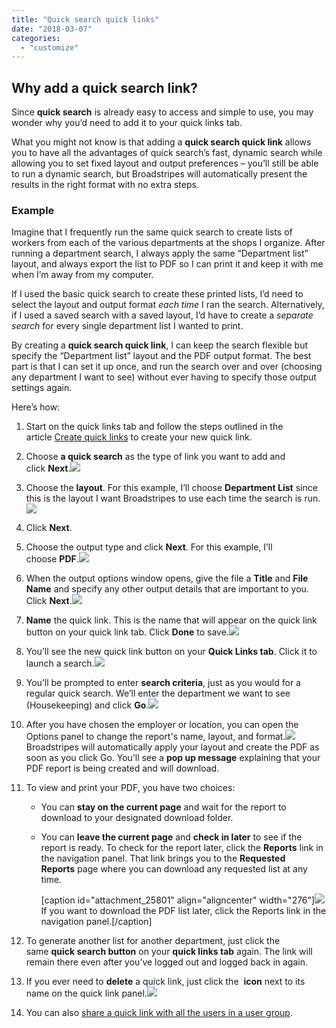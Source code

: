 ```yaml
---
title: "Quick search quick links"
date: "2018-03-07"
categories: 
  - "customize"
---
```


## Why add a quick search link?

Since **quick search** is already easy to access and simple to use, you may wonder why you’d need to add it to your quick links tab.

What you might not know is that adding a **quick search quick link** allows you to have all the advantages of quick search’s fast, dynamic search while allowing you to set fixed layout and output preferences – you’ll still be able to run a dynamic search, but Broadstripes will automatically present the results in the right format with no extra steps.

### Example

Imagine that I frequently run the same quick search to create lists of workers from each of the various departments at the shops I organize. After running a department search, I always apply the same “Department list” layout, and always export the list to PDF so I can print it and keep it with me when I’m away from my computer.

If I used the basic quick search to create these printed lists, I’d need to select the layout and output format _each time_ I ran the search. Alternatively, if I used a saved search with a saved layout, I’d have to create a _separate search_ for every single department list I wanted to print.

By creating a **quick search quick link**, I can keep the search flexible but specify the “Department list” layout and the PDF output format. The best part is that I can set it up once, and run the search over and over (choosing any department I want to see) without ever having to specify those output settings again.

Here’s how:

1. Start on the quick links tab and follow the steps outlined in the article [Create quick links](https://web.archive.org/web/20240422121505/https://help.broadstripes.com/help-articles/using-broadstripes/customize/create-a-quick-link/) to create your new quick link.
2. Choose **a quick search** as the type of link you want to add and click **Next**.![](images/Quick-link-dialogue-quick-search.png)
3. Choose the **layout**. For this example, I’ll choose **Department List** since this is the layout I want Broadstripes to use each time the search is run.![](images/Quick-Link-choose-layout.png)
4. Click **Next**.
5. Choose the output type and click **Next**. For this example, I’ll choose **PDF**.![](images/Quick-Link-quick-search-choose-format.png)
6. When the output options window opens, give the file a **Title** and **File Name** and specify any other output details that are important to you. Click **Next**.![](images/Quick-Link-configure-report.png)
7. **Name** the quick link. This is the name that will appear on the quick link button on your quick link tab. Click **Done** to save.![](images/Quick-Link-quick-search-name-link2.png)
8. You’ll see the new quick link button on your **Quick Links tab**. Click it to launch a search.![](images/Quick-Link-quick-search-quick-link-added.png)
9. You’ll be prompted to enter **search criteria**, just as you would for a regular quick search. We’ll enter the department we want to see (Housekeeping) and click **Go**.![](https://web.archive.org/web/20240422121505im_/https://i0.wp.com/help.broadstripes.com/wp-content/uploads/2018/03/934bbcf-QLQuickChooseDept.png?resize=558%2C297&ssl=1)
10. After you have chosen the employer or location, you can open the Options panel to change the report's name, layout, and format.![](images/Quick-Link-Options.png)Broadstripes will automatically apply your layout and create the PDF as soon as you click Go. You’ll see a **pop up message** explaining that your PDF report is being created and will download.
11. To view and print your PDF, you have two choices:
    - You can **stay on the current page** and wait for the report to download to your designated download folder.
    - You can **leave the current page** and **check in later** to see if the report is ready. To check for the report later, click the **Reports** link in the navigation panel. That link brings you to the **Requested Reports** page where you can download any requested list at any time.
        
        \[caption id="attachment\_25801" align="aligncenter" width="276"\]![](images/ReportsLeftNavPanel.png) If you want to download the PDF list later, click the Reports link in the navigation panel.\[/caption\]
        

1. To generate another list for another department, just click the same **quick search button** on your **quick links tab** again. The link will remain there even after you’ve logged out and logged back in again.
2. If you ever need to **delete** a quick link, just click the  **icon** next to its name on the quick link panel.![](images/Quick-Link-quick-search-delete.png)
3. You can also [share a quick link with all the users in a user group](https://help.broadstripes.com/help-articles/admin-tools/share-quick-links-to-a-user-group/).
